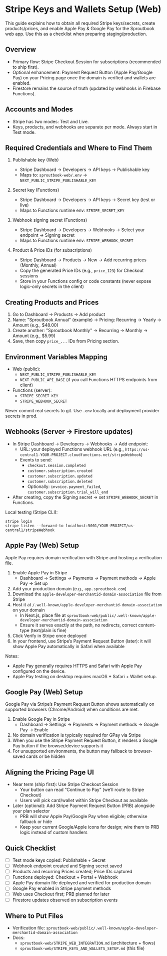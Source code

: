 # Stripe Keys and Wallets Setup (Web)

This guide explains how to obtain all required Stripe keys/secrets, create products/prices, and enable Apple Pay & Google Pay for the Sproutbook web app. Use this as a checklist when preparing staging/production.

## Overview
- Primary flow: Stripe Checkout Session for subscriptions (recommended to ship first).
- Optional enhancement: Payment Request Button (Apple Pay/Google Pay) on your Pricing page once the domain is verified and wallets are enabled.
- Firestore remains the source of truth (updated by webhooks in Firebase Functions).

## Accounts and Modes
- Stripe has two modes: Test and Live.
- Keys, products, and webhooks are separate per mode. Always start in Test mode.

## Required Credentials and Where to Find Them
1. Publishable key (Web)
   - Stripe Dashboard → Developers → API keys → Publishable key
   - Maps to: `sproutbook-web/.env` → `NEXT_PUBLIC_STRIPE_PUBLISHABLE_KEY`

2. Secret key (Functions)
   - Stripe Dashboard → Developers → API keys → Secret key (test or live)
   - Maps to Functions runtime env: `STRIPE_SECRET_KEY`

3. Webhook signing secret (Functions)
   - Stripe Dashboard → Developers → Webhooks → Select your endpoint → Signing secret
   - Maps to Functions runtime env: `STRIPE_WEBHOOK_SECRET`

4. Product & Price IDs (for subscriptions)
   - Stripe Dashboard → Products → New → Add recurring prices (Monthly, Annual)
   - Copy the generated Price IDs (e.g., `price_123`) for Checkout sessions
   - Store in your Functions config or code constants (never expose logic-only secrets in the client)

## Creating Products and Prices
1. Go to Dashboard → Products → Add product
2. Name: "Sproutbook Annual" (example) → Pricing: Recurring → Yearly → Amount (e.g., $48.00)
3. Create another: "Sproutbook Monthly" → Recurring → Monthly → Amount (e.g., $5.99)
4. Save, then copy `price_...` IDs from Pricing section.

## Environment Variables Mapping
- Web (public):
  - `NEXT_PUBLIC_STRIPE_PUBLISHABLE_KEY`
  - `NEXT_PUBLIC_API_BASE` (if you call Functions HTTPS endpoints from client)
- Functions (server):
  - `STRIPE_SECRET_KEY`
  - `STRIPE_WEBHOOK_SECRET`

Never commit real secrets to git. Use `.env` locally and deployment provider secrets in prod.

## Webhooks (Server → Firestore updates)
- In Stripe Dashboard → Developers → Webhooks → Add endpoint:
  - URL: your deployed Functions webhook URL (e.g., `https://us-central1-YOUR-PROJECT.cloudfunctions.net/stripeWebhook`)
  - Events to send:
    - `checkout.session.completed`
    - `customer.subscription.created`
    - `customer.subscription.updated`
    - `customer.subscription.deleted`
    - Optionally: `invoice.payment_failed`, `customer.subscription.trial_will_end`
- After creating, copy the Signing secret → set `STRIPE_WEBHOOK_SECRET` in Functions.

Local testing (Stripe CLI):
```
stripe login
stripe listen --forward-to localhost:5001/YOUR-PROJECT/us-central1/stripeWebhook
```

## Apple Pay (Web) Setup
Apple Pay requires domain verification with Stripe and hosting a verification file.

1. Enable Apple Pay in Stripe
   - Dashboard → Settings → Payments → Payment methods → Apple Pay → Set up
2. Add your production domain (e.g., `app.sproutbook.com`)
3. Download the `apple-developer-merchantid-domain-association` file from Stripe
4. Host it at `/.well-known/apple-developer-merchantid-domain-association` on your domain
   - In Next.js, place file at `sproutbook-web/public/.well-known/apple-developer-merchantid-domain-association`
   - Ensure it serves exactly at the path, no redirects, correct content-type (text/plain is fine)
5. Click Verify in Stripe once deployed
6. In your frontend, use Stripe’s Payment Request Button (later): it will show Apple Pay automatically in Safari when available

Notes:
- Apple Pay generally requires HTTPS and Safari with Apple Pay configured on the device.
- Apple Pay testing on desktop requires macOS + Safari + Wallet setup.

## Google Pay (Web) Setup
Google Pay via Stripe’s Payment Request Button shows automatically on supported browsers (Chrome/Android) when conditions are met.

1. Enable Google Pay in Stripe
   - Dashboard → Settings → Payments → Payment methods → Google Pay → Enable
2. No domain verification is typically required for GPay via Stripe
3. When you use the Stripe Payment Request Button, it renders a Google Pay button if the browser/device supports it
4. For unsupported environments, the button may fallback to browser-saved cards or be hidden

## Aligning the Pricing Page UI
- Near term (ship first): Use Stripe Checkout Session
  - Your button can read “Continue to Pay” (we’ll route to Stripe Checkout)
  - Users will pick card/wallet within Stripe Checkout as available
- Later (optional): Add Stripe Payment Request Button (PRB) alongside your plan selector
  - PRB will show Apple Pay/Google Pay when eligible; otherwise fallback or hide
  - Keep your current Google/Apple icons for design; wire them to PRB logic instead of custom handlers

## Quick Checklist
- [ ] Test mode keys copied: Publishable + Secret
- [ ] Webhook endpoint created and Signing secret saved
- [ ] Products and recurring Prices created; Price IDs captured
- [ ] Functions deployed: Checkout + Portal + Webhook
- [ ] Apple Pay domain file deployed and verified for production domain
- [ ] Google Pay enabled in Stripe payment methods
- [ ] Web uses Checkout first; PRB planned for later
- [ ] Firestore updates observed on subscription events

## Where to Put Files
- Verification file: `sproutbook-web/public/.well-known/apple-developer-merchantid-domain-association`
- Docs:
  - `sproutbook-web/STRIPE_WEB_INTEGRATION.md` (architecture + flows)
  - `sproutbook-web/STRIPE_KEYS_AND_WALLETS_SETUP.md` (this file)
